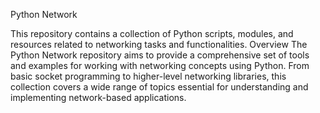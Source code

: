 Python Network

This repository contains a collection of Python scripts, modules, and resources related to networking tasks and functionalities.
Overview
The Python Network repository aims to provide a comprehensive set of tools and examples for working with networking concepts using Python. From basic socket programming to higher-level networking libraries, this collection covers a wide range of topics essential for understanding and implementing network-based applications.

